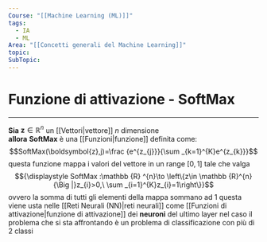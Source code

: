 ```yaml
---
Course: "[[Machine Learning (ML)]]"
tags:
  - IA
  - ML
Area: "[[Concetti generali del Machine Learning]]"
topic: 
SubTopic:
---
```

# Funzione di attivazione - SoftMax
---
**Sia** $\boldsymbol{z}\in \mathbb{R}^n$ un [[Vettori|vettore]] $n$ dimensione  
**allora**  __SoftMax__ è una [[Funzioni|funzione]] definita come:$$SoftMax(\boldsymbol{z},j)=\frac {e^{z_{j}}}{\sum _{k=1}^{K}e^{z_{k}}}$$
questa funzione mappa i valori del vettore in un range $[0,1]$ tale che valga 
$${\displaystyle SoftMax :\mathbb {R} ^{n}\to \left\{z\in \mathbb {R}^{n}{\Big |}z_{i}>0,\ \sum _{i=1}^{K}z_{i}=1\right\}}$$
ovvero la somma di tutti gli elementi della mappa sommano ad 1 
questa viene usta nelle [[Reti Neurali (NN)|reti neurali]]  come [[Funzioni di attivazione|funzione di attivazione]] dei __neuroni__ del ultimo layer nel caso il problema che si sta affrontando è un problema di classificazione con più di 2 classi 


 